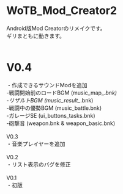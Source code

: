 # WoTB_Mod_Creator2
 Android版Mod Creatorのリメイクです。<br>
ギリまともに動きます。<br>
<br>
# V0.4<br>
・作成できるサウンドModを追加<br>
-戦闘開始前のロードBGM (music_map_*.bnk)<br>
-リザルトBGM (music_result_*.bnk)<br>
-戦闘中の優勢BGM (music_battle.bnk)<br>
-ガレージSE (ui_buttons_tasks.bnk)<br>
-砲撃音 (weapon.bnk & weapon_basic.bnk)<br>
<br>
V0.3<br>
・音楽プレイヤーを追加<br>
<br>
V0.2<br>
・リスト表示のバグを修正<br>
<br>
V0.1<br>
・初版
